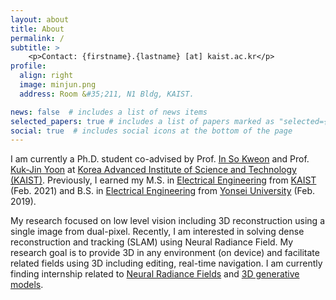 ```yaml
---
layout: about
title: About
permalink: /
subtitle: >
    <p>Contact: {firstname}.{lastname} [at] kaist.ac.kr</p>
profile:
  align: right
  image: minjun.png
  address: Room &#35;211, N1 Bldg, KAIST.

news: false  # includes a list of news items
selected_papers: true # includes a list of papers marked as "selected={true}"
social: true  # includes social icons at the bottom of the page
---
```


<p>I am currently a Ph.D. student co-advised by Prof. <a href="http://rcv.kaist.ac.kr/" target="_blank">In So Kweon</a> and Prof. <a href="http://vi.kaist.ac.kr/" target="_blank">Kuk-Jin Yoon</a> at <a href="https://kaist.ac.kr/en/" target="_blank">Korea Advanced Institute of Science and Technology (KAIST)</a>. 
Previously, I earned my M.S. in <a href="https://ee.kaist.ac.kr/en/" target="_blank">Electrical Engineering</a> from <a href="https://kaist.ac.kr/en/" target="_blank">KAIST</a> (Feb. 2021) and B.S. in <a href="https://ee.yonsei.ac.kr/ee/index.do" target="_blank">Electrical Engineering</a> from <a href="https://www.yonsei.ac.kr/sc/index.jsp" target="_blank">Yonsei University</a> (Feb. 2019). </p>

<!--
<p>My research focuses on data-hungry problems (e.g., semi-supervised learning) and bias in data labels (e.g., class-imbalance) for deep neural networks. 
I also have a broad interest in learning general representations (e.g., self-supervised learning) and improving model's robustness to distribution shifts (e.g., domain generalization).</p>
-->
<p>
  My research focused on low level vision including 3D reconstruction using a single image from dual-pixel. Recently, I am interested in solving dense reconstruction and tracking (SLAM) using Neural Radiance Field. My research goal is to provide 3D in any environment (on device) and facilitate related fields using 3D including editing, real-time navigation. I am currently finding internship related to <a href="https://zju3dv.github.io/neumesh/" target="_blank">Neural Radiance Fields</a> and <a href="https://dreamfusion3d.github.io/" target="_blank">3D generative models</a>.
</p>
